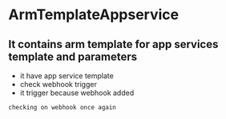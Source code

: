 # ArmTemplateAppservice

## It contains arm template for app services template and parameters

   - it have app service template 
   - check webhook trigger 
   - it trigger because webhook added 
```
checking on webhook once again 
```
